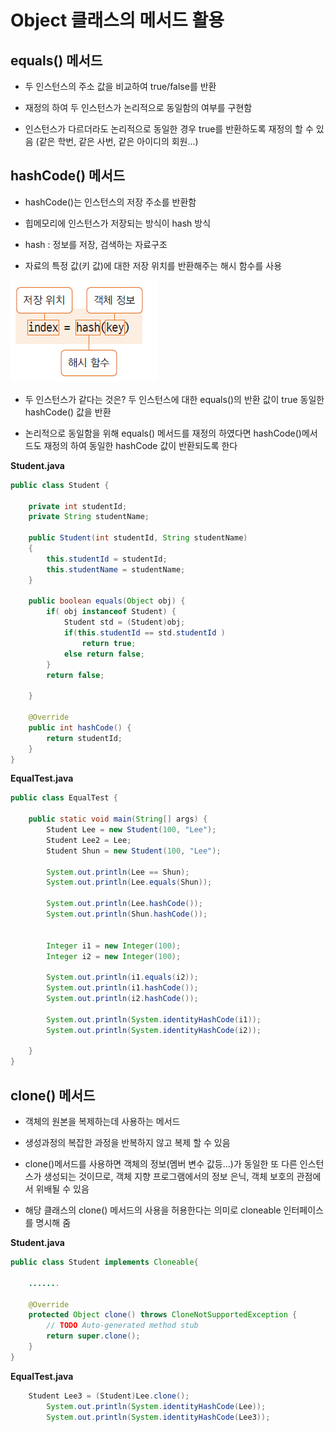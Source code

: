 Object 클래스의 메서드 활용
=============

equals() 메서드
-------------

* 두 인스턴스의 주소 값을 비교하여 true/false를 반환


* 재정의 하여 두 인스턴스가 논리적으로 동일함의 여부를 구현함


* 인스턴스가 다르더라도 논리적으로 동일한 경우 true를 반환하도록 재정의 할 수 있음
(같은 학번, 같은 사번, 같은 아이디의 회원...)



hashCode() 메서드
-------------

* hashCode()는 인스턴스의 저장 주소를 반환함


* 힙메모리에 인스턴스가 저장되는 방식이 hash 방식


* hash : 정보를 저장, 검색하는 자료구조


* 자료의 특정 값(키 값)에 대한 저장 위치를 반환해주는 해시 함수를 사용

![hash.png](..%2Fch35%2Fhash.png)




* 두 인스턴스가 같다는 것은?
두 인스턴스에 대한 equals()의 반환 값이 true
동일한 hashCode() 값을 반환


* 논리적으로 동일함을 위해 equals() 메서드를 재정의 하였다면 hashCode()메서드도 재정의 하여 동일한 hashCode 값이 반환되도록 한다

**Student.java**
```java
public class Student {

    private int studentId;
    private String studentName;

    public Student(int studentId, String studentName)
    {
        this.studentId = studentId;
        this.studentName = studentName;
    }

    public boolean equals(Object obj) {
        if( obj instanceof Student) {
            Student std = (Student)obj;
            if(this.studentId == std.studentId )
                return true;
            else return false;
        }
        return false;

    }

    @Override
    public int hashCode() {
        return studentId;
    }
}

```

**EqualTest.java**
```java
public class EqualTest {

	public static void main(String[] args) {
		Student Lee = new Student(100, "Lee");
		Student Lee2 = Lee;
		Student Shun = new Student(100, "Lee");
		
		System.out.println(Lee == Shun);
		System.out.println(Lee.equals(Shun));
		
		System.out.println(Lee.hashCode());
		System.out.println(Shun.hashCode());
		
		
		Integer i1 = new Integer(100);
		Integer i2 = new Integer(100);
		
		System.out.println(i1.equals(i2));
		System.out.println(i1.hashCode());
		System.out.println(i2.hashCode());
		
		System.out.println(System.identityHashCode(i1));
		System.out.println(System.identityHashCode(i2));

	}
}

```


clone() 메서드
-------------

* 객체의 원본을 복제하는데 사용하는 메서드


* 생성과정의 복잡한 과정을 반복하지 않고 복제 할 수 있음


* clone()메서드를 사용하면 객체의 정보(멤버 변수 값등...)가 동일한 또 다른 인스턴스가 생성되는 것이므로, 객체 지향 프로그램에서의 정보 은닉, 객체 보호의 관점에서 위배될 수 있음


* 해당 클래스의 clone() 메서드의 사용을 허용한다는 의미로 cloneable 인터페이스를 명시해 줌

**Student.java**
```java
public class Student implements Cloneable{

    .......

	@Override
	protected Object clone() throws CloneNotSupportedException {
		// TODO Auto-generated method stub
		return super.clone();
	}
}

```

**EqualTest.java**
```java
    Student Lee3 = (Student)Lee.clone();
        System.out.println(System.identityHashCode(Lee));
        System.out.println(System.identityHashCode(Lee3));


```